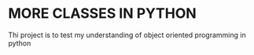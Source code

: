 # MORE CLASSES IN PYTHON
Thi project is to test my understanding of object oriented programming in python
